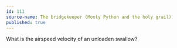 ```yaml
---
id: 111
source-name: The bridgekeeper (Monty Python and the holy grail)
published: true
---
```


<p>What is the airspeed velocity of an unloaden swallow?</p>


